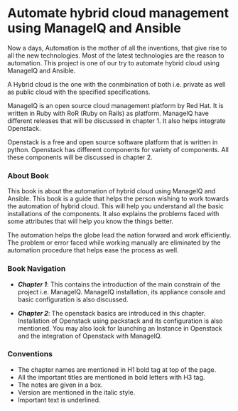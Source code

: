 # Automate hybrid cloud management using ManageIQ and Ansible

Now a days, Automation is the mother of all the inventions, that give rise to all the new technologies. Most of the latest technologies are the reason to automation. This project is one of our try to automate hybrid cloud using ManageIQ and Ansible.

A Hybrid cloud is the one with the conmbination of both i.e. private as well as public cloud with the specified specifications.

ManageIQ is an open source cloud management platform by Red Hat. It is written in Ruby with RoR (Ruby on Rails) as platform. ManageIQ have different releases that will be discussed in chapter 1. It also helps integrate Openstack.

Openstack is a free and open source software platform that is written in python. Openstack has different components for variety of components. All these components will be discussed in chapter 2.

### About Book
This book is about the automation of hybrid cloud using ManageIQ and Ansible. This book is a guide that helps the person wishing to work towards the automation of hybrid cloud. This will help you understand all the basic installations of the components. It also explains the problems faced with some attributes that will help you know the things better.

The automation helps the globe lead the nation forward and work efficiently. The problem or error faced while working manually are eliminated by the automation procedure that helps ease the process as well.

### Book Navigation
- **_Chapter 1_**: This contains the introduction of the main constrain of the project i.e. ManageIQ. ManageIQ installation, its appliance console and basic configuration is also discussed.


- **_Chapter 2_**: The openstack basics are introduced in this chapter. Installation of Openstack using packstack and its configuration is also mentioned. You may also look for launching an Instance in Openstack and the integration of Openstack with ManageIQ.

### Conventions
- The chapter names are mentioned in H1 bold tag at top of the page.
- All the important titles are mentioned in bold letters with H3 tag.
- The notes are given in a box.
- Version are mentioned in the italic style.
- Important text is underlined.

